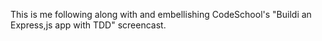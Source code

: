 This is me following along with and embellishing CodeSchool's "Buildi an Express,js app with TDD" screencast.
